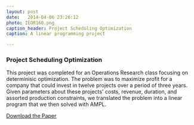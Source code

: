 ```yaml
---
layout: post
date:   2014-04-06 23:26:12
photo: IEOR160.png
caption_header: Project Scheduling Optimization
caption: A linear programming project

---
```


### Project Scheduling Optimization

This project was completed for an Operations Research class focusing on determinisic optimization. The problem was to maximize profit for a company that could invest in twelve projects over a period of three years. Given parameters about these projects' costs, revenue, duration, and assorted production constraints, we translated the problem into a linear program that we then solved with AMPL.


<div class="button">
	<a href="https://abbeychaver.github.io/img/large/IEOR160.pdf">Download the Paper</a>
</div>
